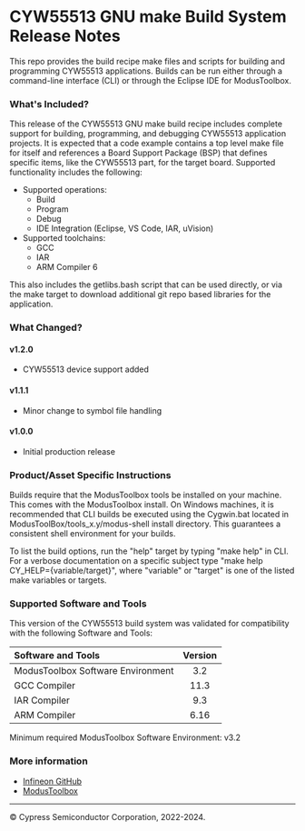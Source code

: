 # CYW55513 GNU make Build System Release Notes
This repo provides the build recipe make files and scripts for building and programming CYW55513 applications. Builds can be run either through a command-line interface (CLI) or through the Eclipse IDE for ModusToolbox.

### What's Included?
This release of the CYW55513 GNU make build recipe includes complete support for building, programming, and debugging CYW55513 application projects. It is expected that a code example contains a top level make file for itself and references a Board Support Package (BSP) that defines specific items, like the CYW55513 part, for the target board. Supported functionality includes the following:

* Supported operations:
    * Build
    * Program
    * Debug
    * IDE Integration (Eclipse, VS Code, IAR, uVision)
* Supported toolchains:
    * GCC
    * IAR
    * ARM Compiler 6

This also includes the getlibs.bash script that can be used directly, or via the make target to download additional git repo based libraries for the application.

### What Changed?
#### v1.2.0
* CYW55513 device support added

#### v1.1.1
* Minor change to symbol file handling

#### v1.0.0
* Initial production release

### Product/Asset Specific Instructions
Builds require that the ModusToolbox tools be installed on your machine. This comes with the ModusToolbox install. On Windows machines, it is recommended that CLI builds be executed using the Cygwin.bat located in ModusToolBox/tools\_x.y/modus-shell install directory. This guarantees a consistent shell environment for your builds.

To list the build options, run the "help" target by typing "make help" in CLI. For a verbose documentation on a specific subject type "make help CY\_HELP={variable/target}", where "variable" or "target" is one of the listed make variables or targets.

### Supported Software and Tools
This version of the CYW55513 build system was validated for compatibility with the following Software and Tools:

| Software and Tools                        | Version |
| :---                                      | :----:  |
| ModusToolbox Software Environment         | 3.2     |
| GCC Compiler                              | 11.3    |
| IAR Compiler                              | 9.3     |
| ARM Compiler                              | 6.16    |

Minimum required ModusToolbox Software Environment: v3.2

### More information
* [Infineon GitHub](https://github.com/Infineon)
* [ModusToolbox](https://www.infineon.com/cms/en/design-support/tools/sdk/modustoolbox-software)

---
© Cypress Semiconductor Corporation, 2022-2024.

